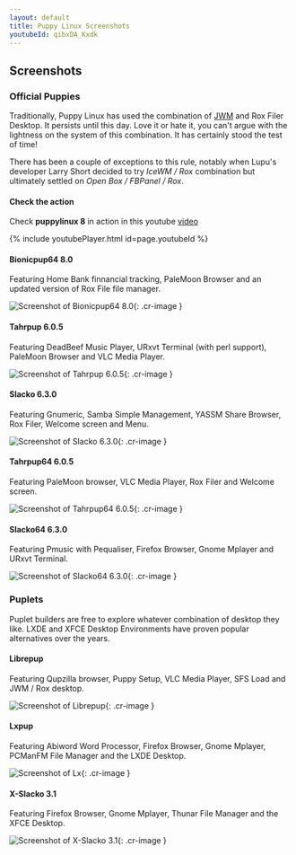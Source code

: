 ```yaml
---
layout: default
title: Puppy Linux Screenshots
youtubeId: qibxDA_Kxdk
---
```

## Screenshots

### Official Puppies

Traditionally, Puppy Linux has used the combination of 
[JWM](http://joewing.net/projects/jwm/) and Rox Filer Desktop. It persists
until this day. Love it or hate it, you can't argue with the lightness on the 
system of this combination. It has certainly stood the test of time!

There has been a couple of exceptions to this rule, notably when Lupu's
developer Larry Short decided to try _IceWM / Rox_ combination but ultimately
settled on _Open Box / FBPanel / Rox_.

#### Check the action

Check **puppylinux 8** in action in this youtube [video](https://www.youtube.com/watch?v=qibxDA_Kxdk)

{% include youtubePlayer.html id=page.youtubeId %}

#### Bionicpup64 8.0

Featuring Home Bank finnancial tracking, PaleMoon
Browser and an updated version of Rox File file manager.

![Screenshot of Bionicpup64 8.0](screenshots/bionicpup64.jpg){: .cr-image }


#### Tahrpup 6.0.5

Featuring DeadBeef Music Player, URxvt Terminal (with perl support), PaleMoon
Browser and VLC Media Player.

![Screenshot of Tahrpup 6.0.5](screenshots/tahr.jpg){: .cr-image }


#### Slacko 6.3.0

Featuring Gnumeric, Samba Simple Management, YASSM Share Browser, Rox Filer, 
Welcome screen and Menu.

![Screenshot of Slacko 6.3.0](screenshots/slacko.jpg){: .cr-image }


#### Tahrpup64 6.0.5

Featuring PaleMoon browser, VLC Media Player, Rox Filer and Welcome screen.

![Screenshot of Tahrpup64 6.0.5](screenshots/tahr64.jpg){: .cr-image }


#### Slacko64 6.3.0

Featuring Pmusic with Pequaliser, Firefox Browser, Gnome Mplayer and URxvt
Terminal.

![Screenshot of Slacko64 6.3.0](screenshots/slacko64.jpg){: .cr-image }


### Puplets

Puplet builders are free to explore whatever combination of desktop they like.
LXDE and XFCE Desktop Environments have proven popular alternatives over the 
years.

#### Librepup

Featuring Qupzilla browser, Puppy Setup, VLC Media Player, SFS Load
and JWM / Rox desktop.

![Screenshot of Librepup](screenshots/librepup.jpg){: .cr-image }

#### Lxpup

Featuring Abiword Word Processor, Firefox Browser, Gnome Mplayer, PCManFM
File Manager and the LXDE Desktop.

![Screenshot of Lx](screenshots/lxpup.jpg){: .cr-image }


#### X-Slacko 3.1

Featuring Firefox Browser, Gnome Mplayer, Thunar File Manager and the
XFCE Desktop.

![Screenshot of X-Slacko 3.1](screenshots/xslacko.jpg){: .cr-image }


